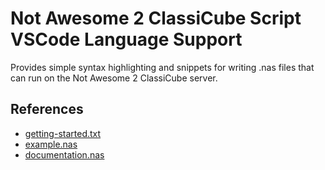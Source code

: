# Not Awesome 2 ClassiCube Script VSCode Language Support

Provides simple syntax highlighting and snippets for writing .nas files that can run on the Not Awesome 2 ClassiCube server.

## References

- [getting-started.txt](https://notawesome.cc/docs/nas/getting-started.txt)
- [example.nas](https://notawesome.cc/docs/nas/example.nas)
- [documentation.nas](https://notawesome.cc/docs/nas/documentation.nas)
